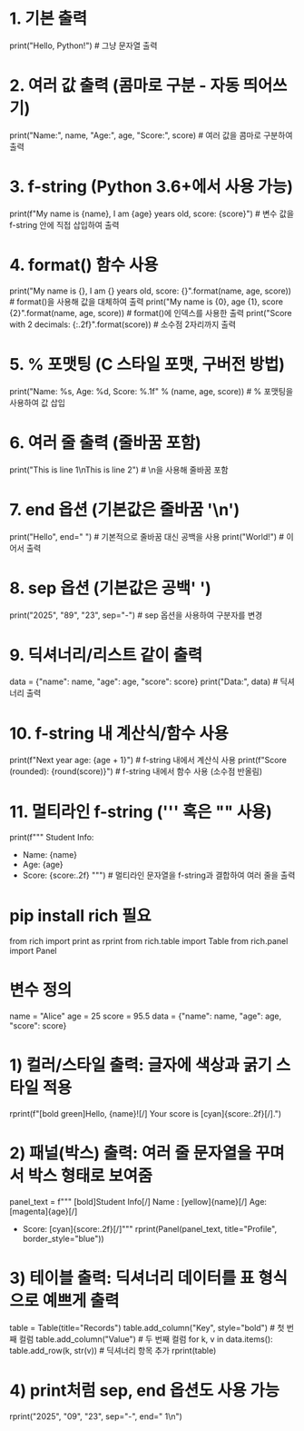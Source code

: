 # 1. 기본 출력 
print("Hello, Python!")  # 그냥 문자열 출력

# 2. 여러 값 출력 (콤마로 구분 - 자동 띄어쓰기)
print("Name:", name, "Age:", age, "Score:", score)  # 여러 값을 콤마로 구분하여 출력

# 3. f-string (Python 3.6+에서 사용 가능)
print(f"My name is {name}, I am {age} years old, score: {score}")  # 변수 값을 f-string 안에 직접 삽입하여 출력

# 4. format() 함수 사용
print("My name is {}, I am {} years old, score: {}".format(name, age, score))  # format()을 사용해 값을 대체하여 출력
print("My name is {0}, age {1}, score {2}".format(name, age, score))  # format()에 인덱스를 사용한 출력
print("Score with 2 decimals: {:.2f}".format(score))  # 소수점 2자리까지 출력

# 5. % 포맷팅 (C 스타일 포맷, 구버전 방법)
print("Name: %s, Age: %d, Score: %.1f" % (name, age, score))  # % 포맷팅을 사용하여 값 삽입

# 6. 여러 줄 출력 (줄바꿈 포함)
print("This is line 1\nThis is line 2")  # \n을 사용해 줄바꿈 포함

# 7. end 옵션 (기본값은 줄바꿈 '\n')
print("Hello", end=" ")  # 기본적으로 줄바꿈 대신 공백을 사용
print("World!")  # 이어서 출력

# 8. sep 옵션 (기본값은 공백' ')
print("2025", "89", "23", sep="-")  # sep 옵션을 사용하여 구분자를 변경

# 9. 딕셔너리/리스트 같이 출력
data = {"name": name, "age": age, "score": score} 
print("Data:", data)  # 딕셔너리 출력

# 10. f-string 내 계산식/함수 사용
print(f"Next year age: {age + 1}")  # f-string 내에서 계산식 사용
print(f"Score (rounded): {round(score)}")  # f-string 내에서 함수 사용 (소수점 반올림)

# 11. 멀티라인 f-string (''' 혹은 "" 사용)
print(f"""
Student Info:
- Name: {name}
- Age: {age}
- Score: {score:.2f}
""")  # 멀티라인 문자열을 f-string과 결합하여 여러 줄을 출력
# pip install rich 필요
from rich import print as rprint 
from rich.table import Table
from rich.panel import Panel

# 변수 정의
name = "Alice"
age = 25
score = 95.5
data = {"name": name, "age": age, "score": score}

# 1) 컬러/스타일 출력: 글자에 색상과 굵기 스타일 적용
rprint(f"[bold green]Hello, {name}![/] Your score is [cyan]{score:.2f}[/].")

# 2) 패널(박스) 출력: 여러 줄 문자열을 꾸며서 박스 형태로 보여줌
panel_text = f"""
[bold]Student Info[/]
Name : [yellow]{name}[/] Age: [magenta]{age}[/]
- Score: [cyan]{score:.2f}[/]"""
rprint(Panel(panel_text, title="Profile", border_style="blue"))

# 3) 테이블 출력: 딕셔너리 데이터를 표 형식으로 예쁘게 출력
table = Table(title="Records")
table.add_column("Key", style="bold")   # 첫 번째 컬럼
table.add_column("Value")               # 두 번째 컬럼
for k, v in data.items():
    table.add_row(k, str(v))            # 딕셔너리 항목 추가
rprint(table)

# 4) print처럼 sep, end 옵션도 사용 가능
rprint("2025", "09", "23", sep="-", end=" 1\n")
